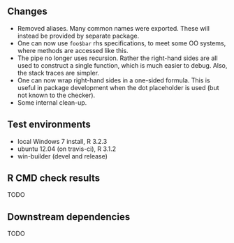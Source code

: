 ## Changes

* Removed aliases. Many common names were exported. These will instead
  be provided by separate package.
* One can now use `foo$bar` rhs specifications, to meet some OO systems, where
  methods are accessed like this.
* The pipe no longer uses recursion. Rather the right-hand sides are all 
  used to construct a single function, which is much easier to debug. 
  Also, the stack traces are simpler.
* One can now wrap right-hand sides in a one-sided formula. This is useful
  in package development when the dot placeholder is used (but not known
  to the checker).
* Some internal clean-up.

## Test environments

* local Windows 7 install, R 3.2.3
* ubuntu 12.04 (on travis-ci), R 3.1.2
* win-builder (devel and release)

## R CMD check results
TODO

## Downstream dependencies
TODO